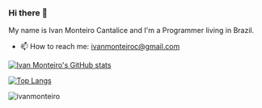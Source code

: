 ### Hi there 👋

My name is Ivan Monteiro Cantalice and I'm a Programmer living in Brazil.

<!--- [LinkedIn](https://www.linkedin.com/in/profile)-->
- 📫 How to reach me: ivanmonteiroc@gmail.com



[![Ivan Monteiro's GitHub stats](https://github-readme-stats.vercel.app/api?username=ivanmonteiro)](https://github.com/anuraghazra/github-readme-stats)

[![Top Langs](https://github-readme-stats.vercel.app/api/top-langs/?username=ivanmonteiro&hide=python,c%2B%2B,Jupyter%20Notebook,html,Starlark)](https://github.com/anuraghazra/github-readme-stats)

<p align="left"> <img src="https://komarev.com/ghpvc/?username=ivanmonteiro" alt="ivanmonteiro" /> </p>

<!--
**ivanmonteiro/ivanmonteiro** is a ✨ _special_ ✨ repository because its `README.md` (this file) appears on your GitHub profile.

Here are some ideas to get you started:

- 🔭 I’m currently working on ...
- 🌱 I’m currently learning ...
- 👯 I’m looking to collaborate on ...
- 🤔 I’m looking for help with ...
- 💬 Ask me about ...
- 📫 How to reach me: ...
- 😄 Pronouns: ...
- ⚡ Fun fact: ...
-->
